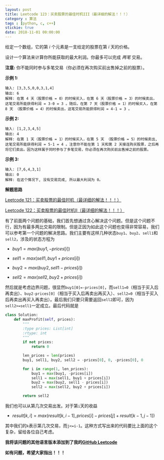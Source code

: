 ```yaml
---
layout: post
title: Leetcode 123：买卖股票的最佳时机III（最详细的解法！！！）
category : 算法
tags : [python, c, c++]
stickie: true
date: 2018-11-01 00:00:00
---
```


给定一个数组，它的第 *i* 个元素是一支给定的股票在第 *i* 天的价格。

设计一个算法来计算你所能获取的最大利润。你最多可以完成 *两笔* 交易。

**注意:** 你不能同时参与多笔交易（你必须在再次购买前出售掉之前的股票）。

**示例 1:**

```
输入: [3,3,5,0,0,3,1,4]
输出: 6
解释: 在第 4 天（股票价格 = 0）的时候买入，在第 6 天（股票价格 = 3）的时候卖出，这笔交易所能获得利润 = 3-0 = 3 。随后，在第 7 天（股票价格 = 1）的时候买入，在第 8 天 （股票价格 = 4）的时候卖出，这笔交易所能获得利润 = 4-1 = 3 。
```

**示例 2:**

```
输入: [1,2,3,4,5]
输出: 4
解释: 在第 1 天（股票价格 = 1）的时候买入，在第 5 天 （股票价格 = 5）的时候卖出, 这笔交易所能获得利润 = 5-1 = 4 。注意你不能在第 1 天和第 2 天接连购买股票，之后再将它们卖出。因为这样属于同时参与了多笔交易，你必须在再次购买前出售掉之前的股票。
```

**示例 3:**

```
输入: [7,6,4,3,1] 
输出: 0 
解释: 在这个情况下, 没有交易完成, 所以最大利润为 0。
```

**解题思路**

[Leetcode 121：买卖股票的最佳时机（最详细的解法！！！）](https://blog.csdn.net/qq_17550379/article/details/83443693)

[Leetcode 122：买卖股票的最佳时机II（最详细的解法！！！）](https://blog.csdn.net/qq_17550379/article/details/83444673)

有了前面两个问题的基础，我们首先想通过贪心解决这个问题。但是这个问题不行，因为有最多两比交易的限制。但是正因为如此这个问题也变得非常容易，我们可以参考第一个问题的解决思路。我们主要有这样几种状态`buy1`、`buy2`、`sell1`和`sell2`，涉及的状态方程为

- $buy1 = max(buy1, -prices[i])$

- $sell1 = max(sell1, buy1 + prices[i])$

- $buy2 = max(buy2, sell1 - prices[i])$

- $sell2 = max(sell2, buy2 + prices[i])$

然后就是考虑边界问题，很显然`buy1[0]=-prices[0]`，而`sell1=0`（相当于买入后再卖出）、`buy2-prices[0]`（相当于买入后再卖出再买入）、`sell2=0`（相当于买入后再卖出再买入再卖出）。最后我们只要只需要返回`sell2`即可，因为`sell2>=sell1`一定成立。最后代码就是

```python
class Solution:
    def maxProfit(self, prices):
        """
        :type prices: List[int]
        :rtype: int
        """
        if not prices:
            return 0

        len_prices = len(prices)
        buy1, sell1, buy2, sell2 = -prices[0], 0, -prices[0], 0

        for i in range(1, len_prices):
            buy1 = max(buy1, -prices[i])
            sell1 = max(sell1, buy1 + prices[i])
            buy2 = max(buy2, sell1 - prices[i])
            sell2 = max(sell2, buy2 + prices[i])

        return sell2
```

我们也可以从第几次交易出发。对于第`i`天的收益

- $result[k, i] = max(result[k, i-1], prices[i] - prices[j] + result[k-1, j-1])$

其中我们的`k`表示第几次交易，而`j<=i-1`。这种方式写出来的代码要比上面的这个复杂，留给各位自己考虑。

**我将该问题的其他语言版本添加到了我的[GitHub Leetcode](https://github.com/luliyucoordinate/Leetcode)**

**如有问题，希望大家指出！！！**